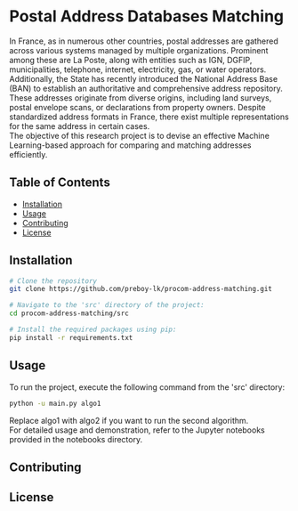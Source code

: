 # Postal Address Databases Matching
In France, as in numerous other countries, postal addresses are gathered across various systems managed by multiple organizations. Prominent among these are La Poste, along with entities such as IGN, DGFIP, municipalities, telephone, internet, electricity, gas, or water operators. Additionally, the State has recently introduced the National Address Base (BAN) to establish an authoritative and comprehensive address repository.
These addresses originate from diverse origins, including land surveys, postal envelope scans, or declarations from property owners. Despite standardized address formats in France, there exist multiple representations for the same address in certain cases. </br>
The objective of this research project is to devise an effective Machine Learning-based approach for comparing and matching addresses efficiently.

## Table of Contents
- [Installation](#installation)
- [Usage](#usage)
- [Contributing](#contributing)
- [License](#license)

## Installation

```bash
# Clone the repository
git clone https://github.com/preboy-lk/procom-address-matching.git

# Navigate to the 'src' directory of the project:
cd procom-address-matching/src

# Install the required packages using pip:
pip install -r requirements.txt
```

## Usage
To run the project, execute the following command from the 'src' directory:
```bash
python -u main.py algo1
```
Replace algo1 with algo2 if you want to run the second algorithm. </br>
For detailed usage and demonstration, refer to the Jupyter notebooks provided in the notebooks directory.
## Contributing
## License
